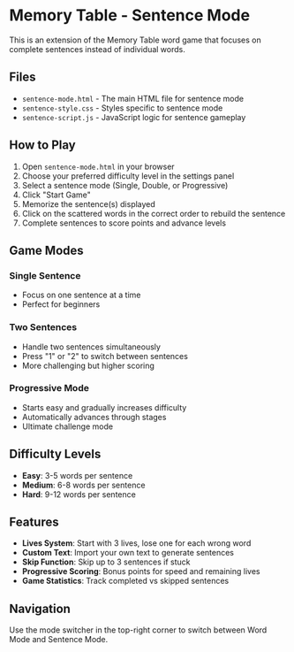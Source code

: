 # Memory Table - Sentence Mode

This is an extension of the Memory Table word game that focuses on complete sentences instead of individual words.

## Files

- `sentence-mode.html` - The main HTML file for sentence mode
- `sentence-style.css` - Styles specific to sentence mode  
- `sentence-script.js` - JavaScript logic for sentence gameplay

## How to Play

1. Open `sentence-mode.html` in your browser
2. Choose your preferred difficulty level in the settings panel
3. Select a sentence mode (Single, Double, or Progressive)
4. Click "Start Game" 
5. Memorize the sentence(s) displayed
6. Click on the scattered words in the correct order to rebuild the sentence
7. Complete sentences to score points and advance levels

## Game Modes

### Single Sentence
- Focus on one sentence at a time
- Perfect for beginners

### Two Sentences  
- Handle two sentences simultaneously
- Press "1" or "2" to switch between sentences
- More challenging but higher scoring

### Progressive Mode
- Starts easy and gradually increases difficulty
- Automatically advances through stages
- Ultimate challenge mode

## Difficulty Levels

- **Easy**: 3-5 words per sentence
- **Medium**: 6-8 words per sentence  
- **Hard**: 9-12 words per sentence

## Features

- **Lives System**: Start with 3 lives, lose one for each wrong word
- **Custom Text**: Import your own text to generate sentences
- **Skip Function**: Skip up to 3 sentences if stuck
- **Progressive Scoring**: Bonus points for speed and remaining lives
- **Game Statistics**: Track completed vs skipped sentences

## Navigation

Use the mode switcher in the top-right corner to switch between Word Mode and Sentence Mode.